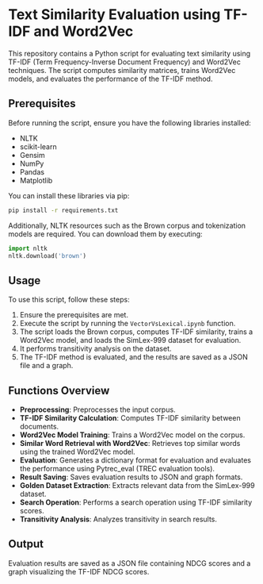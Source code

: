 # Text Similarity Evaluation using TF-IDF and Word2Vec  

This repository contains a Python script for evaluating text similarity using TF-IDF (Term Frequency-Inverse Document Frequency) and Word2Vec techniques. The script computes similarity matrices, trains Word2Vec models, and evaluates the performance of the TF-IDF method.  

## Prerequisites  

Before running the script, ensure you have the following libraries installed:  

- NLTK 
- scikit-learn 
- Gensim 
- NumPy 
- Pandas 
- Matplotlib  

You can install these libraries via pip:  

```bash
pip install -r requirements.txt
```

Additionally, NLTK resources such as the Brown corpus and tokenization models are required. You can download them by executing:
```python
import nltk 
nltk.download('brown')
```
## Usage

To use this script, follow these steps:

1. Ensure the prerequisites are met.
2. Execute the script by running the `VectorVsLexical.ipynb` function.
3. The script loads the Brown corpus, computes TF-IDF similarity, trains a Word2Vec model, and loads the SimLex-999 dataset for evaluation.
4. It performs transitivity analysis on the dataset.
5. The TF-IDF method is evaluated, and the results are saved as a JSON file and a graph.

## Functions Overview

* **Preprocessing**: Preprocesses the input corpus.
* **TF-IDF Similarity Calculation**: Computes TF-IDF similarity between documents.
* **Word2Vec Model Training**: Trains a Word2Vec model on the corpus.
* **Similar Word Retrieval with Word2Vec**: Retrieves top similar words using the trained Word2Vec model.
* **Evaluation**: Generates a dictionary format for evaluation and evaluates the performance using Pytrec_eval (TREC evaluation tools).
* **Result Saving**: Saves evaluation results to JSON and graph formats.
* **Golden Dataset Extraction**: Extracts relevant data from the SimLex-999 dataset.
* **Search Operation**: Performs a search operation using TF-IDF similarity scores.
* **Transitivity Analysis**: Analyzes transitivity in search results.

## Output

Evaluation results are saved as a JSON file containing NDCG scores and a graph visualizing the TF-IDF NDCG scores.
